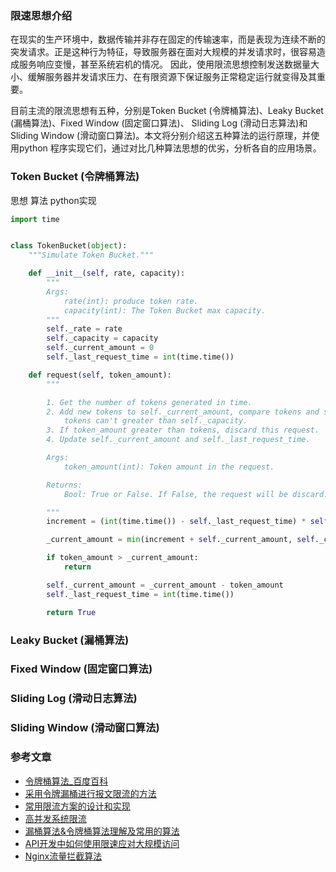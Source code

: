### 限速思想介绍
在现实的生产环境中，数据传输并非存在固定的传输速率，而是表现为连续不断的突发请求。正是这种行为特征，导致服务器在面对大规模的并发请求时，很容易造成服务响应变慢，甚至系统宕机的情况。
因此，使用限流思想控制发送数据量大小、缓解服务器并发请求压力、在有限资源下保证服务正常稳定运行就变得及其重要。  

目前主流的限流思想有五种，分别是Token Bucket (令牌桶算法)、Leaky Bucket (漏桶算法)、Fixed Window (固定窗口算法)、
Sliding Log (滑动日志算法)和Sliding Window (滑动窗口算法)。本文将分别介绍这五种算法的运行原理，并使用python
程序实现它们，通过对比几种算法思想的优劣，分析各自的应用场景。









### Token Bucket (令牌桶算法)
思想
算法
python实现

```python
import time


class TokenBucket(object):
    """Simulate Token Bucket."""

    def __init__(self, rate, capacity):
        """
        Args:
            rate(int): produce token rate.
            capacity(int): The Token Bucket max capacity.
        """
        self._rate = rate
        self._capacity = capacity
        self._current_amount = 0
        self._last_request_time = int(time.time())

    def request(self, token_amount):
        """

        1. Get the number of tokens generated in time.
        2. Add new tokens to self._current_amount, compare tokens and self._capacity,
            tokens can't greater than self._capacity.
        3. If token_amount greater than tokens, discard this request.
        4. Update self._current_amount and self._last_request_time.

        Args:
            token_amount(int): Token amount in the request.

        Returns:
            Bool: True or False. If False, the request will be discard.

        """
        increment = (int(time.time()) - self._last_request_time) * self._rate

        _current_amount = min(increment + self._current_amount, self._capacity)

        if token_amount > _current_amount:
            return

        self._current_amount = _current_amount - token_amount
        self._last_request_time = int(time.time())

        return True
```

### Leaky Bucket (漏桶算法)

### Fixed Window (固定窗口算法)

### Sliding Log (滑动日志算法)

### Sliding Window (滑动窗口算法)



### 参考文章
- [令牌桶算法_百度百科](https://baike.baidu.com/item/%E4%BB%A4%E7%89%8C%E6%A1%B6%E7%AE%97%E6%B3%95/6597000?fr=aladdin)
- [采用令牌漏桶进行报文限流的方法](https://patents.google.com/patent/CN1536815A/zh)
- [常用限流方案的设计和实现](https://www.iteye.com/blog/manzhizhen-2311691)
- [高并发系统限流](https://www.iteye.com/blog/m635674608-2339587)
- [漏桶算法&令牌桶算法理解及常用的算法](https://www.jianshu.com/p/c02899c30bbd)
- [API开发中如何使用限速应对大规模访问](https://juejin.im/post/5be8da8a6fb9a049a62c188d)
- [Nginx流量拦截算法](https://blog.csdn.net/joeyon1985/article/details/78433243)

